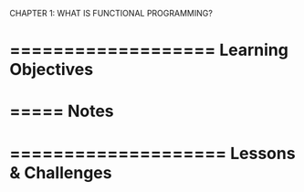 CHAPTER 1: WHAT IS FUNCTIONAL PROGRAMMING?

===================
Learning Objectives
===================

=====
Notes
=====

====================
Lessons & Challenges
==================== 